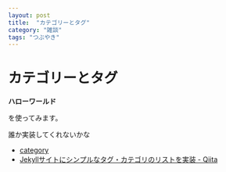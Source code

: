```yaml
---
layout: post
title:  "カテゴリーとタグ"
category: "雑談" 
tags: "つぶやき"
---
```

# カテゴリーとタグ

**ハローワールド**

を使ってみます。

誰か実装してくれないかな
- [category](http://jekyllrb-ja.github.io/docs/front-matter/)
- [Jekyllサイトにシンプルなタグ・カテゴリのリストを実装 \- Qiita](https://qiita.com/mnishiguchi/items/fa1e8fd2e893ea801ce8)
